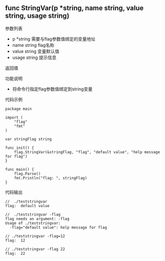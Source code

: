 ## func StringVar(p *string, name string, value string, usage string)

参数列表
- p *string 需要与flag参数值绑定的变量地址
- name string   flag名称
- value string 变量默认值
- usage string 提示信息

返回值

功能说明
- 将命令行指定flag参数值绑定到string变量

代码示例
    
    package main
    
    import (
    	"flag"
    	"fmt"
    )
    
    var stringFlag string
    
    func init() {
    	flag.StringVar(&stringFlag, "flag", "default value", "help message for flag")
    }
    
    func main() {
    	flag.Parse()
    	fmt.Println("flag: ", stringFlag)
    }
 
代码输出
    
    //  ./teststringvar 
    flag:  default value
    
    //  ./teststringvar -flag    
    flag needs an argument: -flag
    Usage of ./teststringvar:
      -flag="default value": help message for flag
    
    // ./teststringvar -flag=12
    flag:  12
    
    // ./teststringvar -flag 22
    flag:  22

